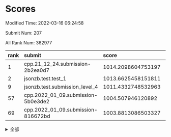 # Scores

Modified Time: 2022-03-16 06:24:58

Submit Num: 207

All Rank Num: 362977

| rank |               submit               |       score        |       sigma        | pk_num |
| :--- | :--------------------------------- | :----------------- | :----------------- | :----- |
| 1    | cpp.21_12_24.submission-2b2ea0d7   | 1014.2098604753197 | 0.8445432439525219 | 7013   |
| 2    | jsonzb.test.test_1                 | 1013.6625458151811 | 0.8152231233398466 | 7013   |
| 9    | jsonzb.test.submission_level_4     | 1011.4332748532963 | 0.7804959840968988 | 7017   |
| 57   | cpp.2022_01_09.submission-5b0e3de2 | 1004.507946120892  | 0.7081913342599271 | 7011   |
| 69   | cpp.2022_01_09.submission-816672bd | 1003.8813086503327 | 0.7237754053826836 | 7011   |


<details>
<summary>全部</summary>

| rank |                 submit                 |       score        |       sigma        | pk_num |
| :--- | :------------------------------------- | :----------------- | :----------------- | :----- |
| 1    | cpp.21_12_24.submission-2b2ea0d7       | 1014.2098604753197 | 0.8445432439525219 | 7013   |
| 2    | jsonzb.test.test_1                     | 1013.6625458151811 | 0.8152231233398466 | 7013   |
| 3    | gobigger.level_3.submission_level_3_7  | 1011.9731539918758 | 0.7969980304841523 | 7013   |
| 4    | gobigger.level_3.submission_level_3_12 | 1011.7337947527658 | 0.7749734393222873 | 7015   |
| 5    | gobigger.level_3.submission_level_3_20 | 1011.5762908275096 | 0.7652319338587157 | 7013   |
| 6    | gobigger.level_3.submission_level_3_18 | 1011.5353142750995 | 0.7788238525249339 | 7013   |
| 7    | gobigger.level_3.submission_level_3_6  | 1011.4798837353662 | 0.7711510172926441 | 7017   |
| 8    | gobigger.level_3.submission_level_3_38 | 1011.4412417700021 | 0.7785748221942336 | 7010   |
| 9    | jsonzb.test.submission_level_4         | 1011.4332748532963 | 0.7804959840968988 | 7017   |
| 10   | gobigger.level_3.submission_level_3_42 | 1011.1708871981692 | 0.7594894155334277 | 7014   |
| 11   | gobigger.level_3.submission_level_3_5  | 1011.1262609329037 | 0.7816746849717322 | 7010   |
| 12   | gobigger.level_3.submission_level_3_19 | 1010.9235093148441 | 0.7817740357385395 | 7014   |
| 13   | gobigger.level_3.submission_level_3_31 | 1010.7900354911611 | 0.7609662313839218 | 7015   |
| 14   | gobigger.level_3.submission_level_3_16 | 1010.5949864079394 | 0.7766057748840464 | 7013   |
| 15   | gobigger.level_3.submission_level_3_28 | 1010.5346004752926 | 0.7647494816000237 | 7017   |
| 16   | gobigger.level_3.submission_level_3_33 | 1010.5051654712946 | 0.759637721097068  | 7018   |
| 17   | gobigger.level_3.submission_level_3_10 | 1010.4691967627625 | 0.7468931303748305 | 7011   |
| 18   | gobigger.level_3.submission_level_3_47 | 1010.4689490912622 | 0.7634734343118229 | 7011   |
| 19   | gobigger.level_3.submission_level_3_30 | 1010.4362298265173 | 0.7612699961217084 | 7017   |
| 20   | gobigger.level_3.submission_level_3_39 | 1010.3994971260333 | 0.7588945713539306 | 7016   |
| 21   | gobigger.level_3.submission_level_3_23 | 1010.3836079796125 | 0.7633702669698931 | 7017   |
| 22   | gobigger.level_3.submission_level_3_36 | 1010.3170372651266 | 0.7768347444736624 | 7017   |
| 23   | gobigger.level_3.submission_level_3_27 | 1010.2912595074885 | 0.7539877786445504 | 7015   |
| 24   | gobigger.level_3.submission_level_3_45 | 1010.2902321564252 | 0.7612714558110248 | 7016   |
| 25   | gobigger.level_3.submission_level_3_8  | 1010.2810017475581 | 0.7697598049945589 | 7015   |
| 26   | gobigger.level_3.submission_level_3_15 | 1010.2054209056976 | 0.74468338732451   | 7010   |
| 27   | gobigger.level_3.submission_level_3_9  | 1010.1930353431635 | 0.7617991689644642 | 7020   |
| 28   | gobigger.level_3.submission_level_3_26 | 1010.1788671084435 | 0.7577386823650804 | 7015   |
| 29   | gobigger.level_3.submission_level_3_40 | 1009.9974251079866 | 0.7623697736734633 | 7014   |
| 30   | gobigger.level_3.submission_level_3_34 | 1009.9717582103565 | 0.759383174125847  | 7012   |
| 31   | gobigger.level_3.submission_level_3_3  | 1009.8943861806783 | 0.7557866194617392 | 7015   |
| 32   | gobigger.level_3.submission_level_3_48 | 1009.8121517747664 | 0.760395566227967  | 7014   |
| 33   | gobigger.level_3.submission_level_3_44 | 1009.8108885763165 | 0.7586725658275105 | 7017   |
| 34   | gobigger.level_3.submission_level_3_35 | 1009.7385837105204 | 0.7750302468345356 | 7015   |
| 35   | gobigger.level_3.submission_level_3_1  | 1009.6922594105772 | 0.745605897011537  | 7013   |
| 36   | gobigger.level_3.submission_level_3_2  | 1009.5468342539244 | 0.7411346818944369 | 7013   |
| 37   | gobigger.level_3.submission_level_3_29 | 1009.5362341355608 | 0.7755059218932037 | 7015   |
| 38   | gobigger.level_3.submission_level_3_37 | 1009.5141572781591 | 0.7496376989559776 | 7016   |
| 39   | gobigger.level_3.submission_level_3_41 | 1009.5115739163555 | 0.7662427674693797 | 7013   |
| 40   | gobigger.level_3.submission_level_3_43 | 1009.4687887124788 | 0.7567999795610754 | 7011   |
| 41   | gobigger.level_3.submission_level_3_21 | 1009.4169857471621 | 0.7241492122971072 | 7012   |
| 42   | gobigger.level_3.submission_level_3_25 | 1009.4166174284007 | 0.7487364464526886 | 7017   |
| 43   | gobigger.level_3.submission_level_3_24 | 1009.3897666288453 | 0.7490545216480379 | 7012   |
| 44   | gobigger.level_3.submission_level_3_11 | 1009.3467959337356 | 0.728587190929873  | 7013   |
| 45   | gobigger.level_3.submission_level_3_32 | 1009.2902534889118 | 0.7364374676967914 | 7015   |
| 46   | gobigger.level_3.submission_level_3_4  | 1009.2501654124717 | 0.7410524364838096 | 7016   |
| 47   | gobigger.level_3.submission_level_3_17 | 1009.1216170127896 | 0.7761964593557391 | 7012   |
| 48   | gobigger.level_3.submission_level_3_22 | 1009.0249504855875 | 0.7535408588999791 | 7013   |
| 49   | gobigger.level_3.submission_level_3_13 | 1009.0044293180732 | 0.7446601225188184 | 7014   |
| 50   | gobigger.level_3.submission_level_3_46 | 1008.9988553822898 | 0.7452403562736166 | 7017   |
| 51   | gobigger.level_3.submission_level_3_14 | 1008.7793479705128 | 0.7538335878428554 | 7014   |
| 52   | gobigger.level_3.submission_level_3_49 | 1008.5427779847803 | 0.7440876848157121 | 7013   |
| 53   | gobigger.level_3.submission_level_3_0  | 1008.5312489430377 | 0.7316508700188196 | 7012   |
| 54   | gobigger.level_1.submission_level_1_43 | 1005.1332601191924 | 0.7259606356495492 | 7015   |
| 55   | gobigger.level_1.submission_level_1_38 | 1004.8179470469878 | 0.7170337965509241 | 7014   |
| 56   | gobigger.level_1.submission_level_1_29 | 1004.7064292534819 | 0.7256908367256266 | 7017   |
| 57   | cpp.2022_01_09.submission-5b0e3de2     | 1004.507946120892  | 0.7081913342599271 | 7011   |
| 58   | gobigger.level_1.submission_level_1_44 | 1004.4726624342585 | 0.7195078226258524 | 7013   |
| 59   | gobigger.level_1.submission_level_1_42 | 1004.4445603289439 | 0.7321427390572297 | 7006   |
| 60   | gobigger.level_1.submission_level_1_19 | 1004.3507401977389 | 0.7243076631355828 | 7015   |
| 61   | gobigger.level_1.submission_level_1_26 | 1004.3231293946999 | 0.7146120576629666 | 7014   |
| 62   | gobigger.level_1.submission_level_1_12 | 1004.2644607900011 | 0.727031088436547  | 7014   |
| 63   | gobigger.level_1.submission_level_1_23 | 1004.2116172449897 | 0.7269553597223147 | 7018   |
| 64   | gobigger.level_1.submission_level_1_41 | 1004.1587848759477 | 0.7224576581458844 | 7010   |
| 65   | gobigger.level_1.submission_level_1_40 | 1004.0858461437899 | 0.7277501309736543 | 7014   |
| 66   | gobigger.level_1.submission_level_1_16 | 1004.075977139316  | 0.7151178912615284 | 7018   |
| 67   | gobigger.level_1.submission_level_1_11 | 1003.9516787991927 | 0.7216280803503307 | 7014   |
| 68   | gobigger.level_1.submission_level_1_48 | 1003.9397994479219 | 0.7166169611020387 | 7019   |
| 69   | cpp.2022_01_09.submission-816672bd     | 1003.8813086503327 | 0.7237754053826836 | 7011   |
| 70   | gobigger.level_1.submission_level_1_32 | 1003.8704936033977 | 0.7291309319044712 | 7013   |
| 71   | gobigger.level_1.submission_level_1_13 | 1003.8571763392425 | 0.7325262535995787 | 7015   |
| 72   | gobigger.level_1.submission_level_1_25 | 1003.8224511152706 | 0.7302607233684977 | 7017   |
| 73   | gobigger.level_1.submission_level_1_18 | 1003.7630408369573 | 0.7180591576389443 | 7009   |
| 74   | gobigger.level_1.submission_level_1_9  | 1003.7282487340844 | 0.7064111032656515 | 7014   |
| 75   | gobigger.level_1.submission_level_1_1  | 1003.7203839007489 | 0.7156559970940407 | 7013   |
| 76   | gobigger.level_1.submission_level_1_45 | 1003.6407599615231 | 0.7073770275224788 | 7013   |
| 77   | gobigger.level_1.submission_level_1_14 | 1003.6197073477348 | 0.7220328253869296 | 7014   |
| 78   | gobigger.level_1.submission_level_1_46 | 1003.6099345783367 | 0.7284351620383894 | 7015   |
| 79   | gobigger.level_1.submission_level_1_8  | 1003.5776636912647 | 0.7220612320826991 | 7012   |
| 80   | gobigger.level_1.submission_level_1_31 | 1003.4862592875483 | 0.7187052548706653 | 7011   |
| 81   | gobigger.level_1.submission_level_1_17 | 1003.4548019817076 | 0.7198277802101475 | 7012   |
| 82   | gobigger.level_1.submission_level_1_2  | 1003.3464395420526 | 0.713694568403396  | 7011   |
| 83   | gobigger.level_1.submission_level_1_39 | 1003.3325265241454 | 0.7149473791341306 | 7011   |
| 84   | gobigger.level_1.submission_level_1_6  | 1003.2002017781433 | 0.7156062512963383 | 7013   |
| 85   | gobigger.level_1.submission_level_1_4  | 1003.1337950679456 | 0.7148687369617398 | 7009   |
| 86   | gobigger.level_1.submission_level_1_34 | 1003.0941782320222 | 0.7118033920191782 | 7012   |
| 87   | gobigger.level_1.submission_level_1_49 | 1003.0797629495647 | 0.7153387141907844 | 7012   |
| 88   | gobigger.level_1.submission_level_1_28 | 1003.0428819762968 | 0.71600555535645   | 7012   |
| 89   | gobigger.level_1.submission_level_1_7  | 1002.9771012333481 | 0.7235524743176532 | 7010   |
| 90   | gobigger.level_1.submission_level_1_20 | 1002.934729102807  | 0.7132312305535026 | 7015   |
| 91   | gobigger.level_1.submission_level_1_5  | 1002.8959445010455 | 0.7306558930971933 | 7014   |
| 92   | gobigger.level_1.submission_level_1_15 | 1002.8876989451704 | 0.7178332167595438 | 7014   |
| 93   | gobigger.level_1.submission_level_1_21 | 1002.808060873174  | 0.7227381303571758 | 7017   |
| 94   | gobigger.level_1.submission_level_1_35 | 1002.7991068125204 | 0.711908637018005  | 7016   |
| 95   | gobigger.level_1.submission_level_1_22 | 1002.7231852874386 | 0.7118046547801353 | 7014   |
| 96   | gobigger.level_1.submission_level_1_37 | 1002.6867596735    | 0.723212056933418  | 7012   |
| 97   | gobigger.level_1.submission_level_1_3  | 1002.6555717180637 | 0.7256738366870389 | 7012   |
| 98   | gobigger.level_1.submission_level_1_36 | 1002.6335853395639 | 0.7207476843562454 | 7018   |
| 99   | gobigger.level_1.submission_level_1_27 | 1002.5262014229825 | 0.7144547162627006 | 7013   |
| 100  | gobigger.level_1.submission_level_1_30 | 1002.5153421669131 | 0.7128945242952995 | 7011   |
| 101  | gobigger.level_1.submission_level_1_47 | 1002.4410553752406 | 0.721195393808161  | 7016   |
| 102  | gobigger.level_1.submission_level_1_10 | 1002.2795051444251 | 0.7101786180329704 | 7013   |
| 103  | gobigger.level_1.submission_level_1_33 | 1002.1310045887592 | 0.7136823258672896 | 7015   |
| 104  | gobigger.level_1.submission_level_1_0  | 1002.1257903094221 | 0.7204849693438269 | 7015   |
| 105  | gobigger.level_1.submission_level_1_24 | 1002.0429021237381 | 0.7035481563373793 | 7019   |
| 106  | gobigger.random.submission_random_27   | 997.8599248028291  | 0.7055825661636693 | 7019   |
| 107  | gobigger.random.submission_random_10   | 997.2753624483556  | 0.7111003648439173 | 7012   |
| 108  | gobigger.random.submission_random_47   | 996.9770758599221  | 0.7310038211322473 | 7016   |
| 109  | gobigger.random.submission_random_36   | 996.9477910137975  | 0.7136438203785007 | 7015   |
| 110  | gobigger.random.submission_random_49   | 996.850663638116   | 0.713405774992597  | 7015   |
| 111  | gobigger.random.submission_random_4    | 996.8140459663284  | 0.7178096057201966 | 7013   |
| 112  | gobigger.random.submission_random_31   | 996.6678593693014  | 0.7155300282137601 | 7013   |
| 113  | gobigger.random.submission_random_8    | 996.6200426790737  | 0.7100782614132223 | 7018   |
| 114  | gobigger.random.submission_random_25   | 996.4945528459194  | 0.709190603220015  | 7019   |
| 115  | gobigger.random.submission_random_16   | 996.3745356605003  | 0.709791963995653  | 7009   |
| 116  | gobigger.random.submission_random_43   | 996.3610233076182  | 0.7074866858462485 | 7018   |
| 117  | gobigger.random.submission_random_37   | 996.3270024928349  | 0.7148279274718975 | 7019   |
| 118  | gobigger.random.submission_random_32   | 996.1911527493221  | 0.719276025648987  | 7016   |
| 119  | gobigger.random.submission_random_44   | 996.1102342620196  | 0.7028374481125074 | 7018   |
| 120  | gobigger.random.submission_random_17   | 996.0998770085644  | 0.7117152050494806 | 7009   |
| 121  | gobigger.random.submission_random_15   | 996.0719256916315  | 0.7214403636929936 | 7015   |
| 122  | gobigger.random.submission_random_29   | 996.0649853755965  | 0.7276063644501252 | 7012   |
| 123  | gobigger.random.submission_random_39   | 996.0033974592253  | 0.7190075171520248 | 7012   |
| 124  | gobigger.random.submission_random_20   | 996.0015482836634  | 0.7111192327170001 | 7016   |
| 125  | gobigger.random.submission_random_40   | 995.9825846493801  | 0.7097226008276957 | 7018   |
| 126  | gobigger.random.submission_random_46   | 995.9454384168926  | 0.7271650362245173 | 7016   |
| 127  | gobigger.random.submission_random_38   | 995.9059638326349  | 0.7256027316256953 | 7010   |
| 128  | gobigger.random.submission_random_9    | 995.9019427966824  | 0.7008143368112218 | 7016   |
| 129  | gobigger.random.submission_random_23   | 995.8754250847998  | 0.7090444482416868 | 7014   |
| 130  | gobigger.random.submission_random_2    | 995.8659059659591  | 0.7165261671878252 | 7010   |
| 131  | gobigger.random.submission_random_19   | 995.8275668620561  | 0.7169104982713604 | 7014   |
| 132  | gobigger.random.submission_random_21   | 995.8274391557329  | 0.7070190936218446 | 7008   |
| 133  | gobigger.random.submission_random_41   | 995.7856506001245  | 0.7054746276812145 | 7009   |
| 134  | gobigger.random.submission_random_0    | 995.7133438649195  | 0.711209722564885  | 7014   |
| 135  | gobigger.random.submission_random_26   | 995.711237275448   | 0.7108933255608985 | 7011   |
| 136  | gobigger.random.submission_random_12   | 995.708839748678   | 0.7001665261998236 | 7018   |
| 137  | gobigger.random.submission_random_6    | 995.7038012479616  | 0.709245699375273  | 7014   |
| 138  | gobigger.random.submission_random_3    | 995.6302663781155  | 0.7191766118001798 | 7015   |
| 139  | gobigger.random.submission_random_35   | 995.5084634451396  | 0.7101671090302656 | 7016   |
| 140  | gobigger.random.submission_random_24   | 995.4269690093278  | 0.7073899404162807 | 7012   |
| 141  | gobigger.random.submission_random_30   | 995.3928278365196  | 0.7232684828708134 | 7017   |
| 142  | gobigger.random.submission_random_42   | 995.3444808470908  | 0.7072641114142371 | 7014   |
| 143  | gobigger.random.submission_random_33   | 995.2928233125024  | 0.7131752099262006 | 7016   |
| 144  | gobigger.random.submission_random_11   | 995.2835747085065  | 0.7126900645925964 | 7017   |
| 145  | gobigger.random.submission_random_13   | 995.2833960011039  | 0.7140274294680004 | 7019   |
| 146  | gobigger.random.submission_random_28   | 995.2423998945823  | 0.7037993687787918 | 7017   |
| 147  | gobigger.random.submission_random_1    | 995.2366756924552  | 0.7146123642657018 | 7020   |
| 148  | gobigger.random.submission_random_5    | 995.1383042344494  | 0.7146691002631668 | 7016   |
| 149  | gobigger.random.submission_random_45   | 995.1363599200695  | 0.705059738997355  | 7010   |
| 150  | gobigger.random.submission_random_22   | 995.132463568236   | 0.7076545304938763 | 7014   |
| 151  | gobigger.random.submission_random_14   | 995.1043953710823  | 0.6991457040068233 | 7013   |
| 152  | gobigger.random.submission_random_48   | 995.0272334077488  | 0.7118782671788597 | 7015   |
| 153  | gobigger.random.submission_random_34   | 995.0098076680072  | 0.7228144092105842 | 7014   |
| 154  | gobigger.random.submission_random_7    | 994.7799959513461  | 0.721424696712195  | 7020   |
| 155  | gobigger.random.submission_random_18   | 994.493577275599   | 0.7049992076660557 | 7017   |
| 156  | gobigger.level_2.submission_level_2_29 | 993.9640074485886  | 0.7416363199038347 | 7016   |
| 157  | gobigger.level_2.submission_level_2_8  | 993.5729639949757  | 0.7394998455578317 | 7014   |
| 158  | gobigger.level_2.submission_level_2_11 | 993.5700817206574  | 0.7392934159214981 | 7011   |
| 159  | gobigger.level_2.submission_level_2_33 | 993.5552565194765  | 0.7278123443991878 | 7013   |
| 160  | gobigger.level_2.submission_level_2_46 | 993.3696835735647  | 0.7277355575303165 | 7016   |
| 161  | gobigger.level_2.submission_level_2_6  | 993.3326407720401  | 0.7253887319040698 | 7011   |
| 162  | gobigger.level_2.submission_level_2_13 | 993.2516208798625  | 0.7349871672095726 | 7014   |
| 163  | gobigger.level_2.submission_level_2_14 | 992.9749027905337  | 0.7529098399263956 | 7013   |
| 164  | gobigger.level_2.submission_level_2_24 | 992.9397733002316  | 0.7317887030909276 | 7014   |
| 165  | gobigger.level_2.submission_level_2_49 | 992.934158814646   | 0.7617346230617836 | 7013   |
| 166  | gobigger.level_2.submission_level_2_18 | 992.6654219819563  | 0.7381300273301136 | 7008   |
| 167  | gobigger.level_2.submission_level_2_39 | 992.6462716769707  | 0.7433285008212237 | 7017   |
| 168  | gobigger.level_2.submission_level_2_43 | 992.606920684299   | 0.7431037659643465 | 7015   |
| 169  | gobigger.level_2.submission_level_2_7  | 992.4805681633234  | 0.7490231224850632 | 7012   |
| 170  | gobigger.level_2.submission_level_2_15 | 992.4660010125955  | 0.7306086788953202 | 7016   |
| 171  | gobigger.level_2.submission_level_2_41 | 992.4275361299113  | 0.7449354988366825 | 7015   |
| 172  | gobigger.level_2.submission_level_2_48 | 992.3330221946653  | 0.7468363926365126 | 7013   |
| 173  | gobigger.level_2.submission_level_2_23 | 992.2826302692675  | 0.7349004601121634 | 7013   |
| 174  | gobigger.level_2.submission_level_2_45 | 992.2779306621421  | 0.7578523673952643 | 7015   |
| 175  | gobigger.level_2.submission_level_2_2  | 992.1909573621325  | 0.7438176642880037 | 7016   |
| 176  | gobigger.level_2.submission_level_2_16 | 992.163758594102   | 0.7483592025997096 | 7017   |
| 177  | gobigger.level_2.submission_level_2_42 | 992.1495530981437  | 0.7325383544173363 | 7016   |
| 178  | gobigger.level_2.submission_level_2_28 | 992.125079005466   | 0.7475168311319883 | 7011   |
| 179  | gobigger.level_2.submission_level_2_19 | 992.0922311806676  | 0.7627838554133914 | 7015   |
| 180  | gobigger.level_2.submission_level_2_4  | 992.0794494351716  | 0.7477692320489621 | 7012   |
| 181  | gobigger.level_2.submission_level_2_37 | 991.8815318535492  | 0.751440035653649  | 7015   |
| 182  | gobigger.level_2.submission_level_2_1  | 991.8451874391282  | 0.7615289718339506 | 7019   |
| 183  | gobigger.level_2.submission_level_2_40 | 991.8021912779881  | 0.729869899279432  | 7015   |
| 184  | gobigger.level_2.submission_level_2_35 | 991.6910003394727  | 0.7460652746893202 | 7014   |
| 185  | gobigger.level_2.submission_level_2_20 | 991.6894691505676  | 0.7501061859565145 | 7016   |
| 186  | gobigger.level_2.submission_level_2_44 | 991.6675359951877  | 0.7621745056044564 | 7010   |
| 187  | gobigger.level_2.submission_level_2_10 | 991.642063357329   | 0.7498767947818746 | 7011   |
| 188  | gobigger.level_2.submission_level_2_9  | 991.6068283690219  | 0.7410937544143966 | 7013   |
| 189  | gobigger.level_2.submission_level_2_17 | 991.5625540490262  | 0.7434055365436091 | 7016   |
| 190  | gobigger.level_2.submission_level_2_30 | 991.5624975300236  | 0.7552244900664953 | 7010   |
| 191  | gobigger.level_2.submission_level_2_25 | 991.5305658261977  | 0.7490976308173056 | 7014   |
| 192  | gobigger.level_2.submission_level_2_3  | 991.3903336582539  | 0.7710622465878078 | 7014   |
| 193  | gobigger.level_2.submission_level_2_12 | 991.3255165299769  | 0.7512340863613783 | 7017   |
| 194  | gobigger.level_2.submission_level_2_21 | 991.3165848084259  | 0.7443762726952792 | 7017   |
| 195  | gobigger.level_2.submission_level_2_36 | 991.2900954034009  | 0.7589543158141272 | 7009   |
| 196  | gobigger.level_2.submission_level_2_47 | 991.2876894432691  | 0.7513791690687976 | 7015   |
| 197  | gobigger.level_2.submission_level_2_32 | 991.2483571920422  | 0.769315638684364  | 7012   |
| 198  | gobigger.level_2.submission_level_2_38 | 991.1472323765188  | 0.7637774877235999 | 7022   |
| 199  | gobigger.level_2.submission_level_2_31 | 991.1109142205598  | 0.7586089213507757 | 7012   |
| 200  | gobigger.level_2.submission_level_2_27 | 991.09307683603    | 0.7611535131148974 | 7011   |
| 201  | gobigger.level_2.submission_level_2_0  | 991.0809620930222  | 0.7556466401209988 | 7008   |
| 202  | gobigger.level_2.submission_level_2_5  | 990.9585729867553  | 0.7590012287843276 | 7014   |
| 203  | gobigger.level_2.submission_level_2_26 | 990.9013705751017  | 0.759789884394581  | 7009   |
| 204  | gobigger.level_2.submission_level_2_22 | 990.2121010711159  | 0.7754159167356927 | 7014   |
| 205  | gobigger.level_2.submission_level_2_34 | 990.0826323094426  | 0.773478819770558  | 7013   |
| 206  | gobigger.none.submission_none_0        | 979.4035664427555  | 1.1480554346833307 | 7019   |
| 207  | gobigger.none.submission_none_1        | 974.2013943231664  | 1.6776704646367564 | 7010   |

</details>